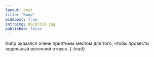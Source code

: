 ```yaml
---
layout: post
title: "Кипр"
widepost: true
introimg: DSC07319.jpg
published: false
---
```


Кипр оказался очень приятным местом для того, чтобы провести недельный весенний отпуск.
{:.lead}

<!-- more -->

<!-- <figure>
  <img src="/i/cyprus/DSC07265.jpg" alt="">
</figure> -->

<figure>
  <img src="/i/cyprus/DSC07288.jpg" alt="">
</figure>

<figure>
  <img src="/i/cyprus/DSC07291.jpg" alt="">
</figure>

<figure>
  <img src="/i/cyprus/DSC07295.jpg" alt="">
</figure>

<figure>
  <img src="/i/cyprus/DSC07315.jpg" alt="">
</figure>

<!-- <figure>
  <img src="/i/cyprus/DSC07319.jpg" alt="">
</figure> -->

<figure>
  <img src="/i/cyprus/DSC07346.jpg" alt="">
</figure>

<figure>
  <img src="/i/cyprus/DSC07405.jpg" alt="">
</figure>

<figure>
  <img src="/i/cyprus/DSC07482.jpg" alt="">
</figure>

<figure>
  <img src="/i/cyprus/DSC07491.jpg" alt="">
</figure>

<figure>
  <img src="/i/cyprus/DSC07493.jpg" alt="">
</figure>

<figure>
  <img src="/i/cyprus/DSC07448.jpg" alt="">
</figure>

<figure>
  <img src="/i/cyprus/DSC07623.jpg" alt="">
</figure>

<figure>
  <img src="/i/cyprus/DSC07652.jpg" alt="">
</figure>

<figure>
  <img src="/i/cyprus/DSC07736.jpg" alt="">
</figure>

<figure>
  <img src="/i/cyprus/DSC07737.jpg" alt="">
</figure>

<figure>
  <img src="/i/cyprus/DSC07742.jpg" alt="">
</figure>

<figure>
  <img src="/i/cyprus/DSC07769.jpg" alt="">
</figure>

<figure>
  <img src="/i/cyprus/IMG_2954.jpg" alt="">
</figure>

<figure>
  <img src="/i/cyprus/DSC07826.jpg" alt="">
</figure>
